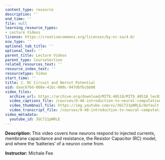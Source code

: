 ```yaml
---
content_type: resource
description: ''
end_time: ''
file: null
learning_resource_types:
- Lecture Videos
license: https://creativecommons.org/licenses/by-nc-sa/4.0/
ocw_type: ''
optional_tab_title: ''
optional_text: ''
parent_title: Lecture Videos
parent_type: CourseSection
related_resources_text: ''
resource_index_text: ''
resourcetype: Video
start_time: ''
title: 2. RC Circuit and Nernst Potential
uid: daac676d-868e-41bc-000c-947dbfbcbb08
video_files:
  archive_url: https://archive.org/download/MIT9.40S18/MIT9_40S18_lec02_300k.mp4
  video_captions_file: /courses/9-40-introduction-to-neural-computation-spring-2018/970fe9bf37b25619b239647c7a9a23b5_3GC721pNRLE.vtt
  video_thumbnail_file: https://img.youtube.com/vi/3GC721pNRLE/default.jpg
  video_transcript_file: /courses/9-40-introduction-to-neural-computation-spring-2018/4ae68c72d8e298892b0f4cbb16acd19f_3GC721pNRLE.pdf
video_metadata:
  youtube_id: 3GC721pNRLE
---
```


**Description:** This video covers how neurons respond to injected currents, membrane capacitance and resistance, the Resistor Capacitor (RC) model, and where the ‘batteries’ of a neuron come from.

**Instructor:** Michale Fee

